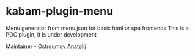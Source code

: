 kabam-plugin-menu
=================

Menu generator from menu.json for basic html or spa frontends
This is a POC plugin, it is under development

Maintainer - [Ostroumov Anatolij](https://github.org/vodolaz095)
